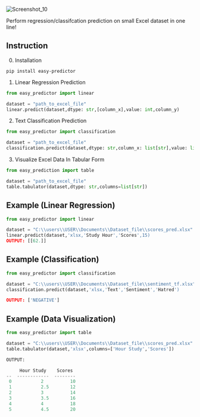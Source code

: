 ![Screenshot_10](https://user-images.githubusercontent.com/64541739/174754962-952e3e72-0b2c-4ae6-987d-9f46c965e5c4.png)


Perform regression/classifcation prediction on small Excel dataset in one line!

## Instruction

0. Installation

```
pip install easy-predictor
```

1. Linear Regression Prediction

```python
from easy_predictor import linear 

dataset = "path_to_excel_file"
linear.predict(dataset,dtype: str,[column_x],value: int,column_y)
```
2. Text Classification Prediction

```python
from easy_predictor import classification

dataset = "path_to_excel_file"
classification.predict(dataset,dtype: str,column_x: list[str],value: list[str],column_y)
```

3. Visualize Excel Data In Tabular Form

```python
from easy_prediction import table 

dataset = "path_to_excel_file"
table.tabulator(dataset,dtype: str,columns=list[str])
```

## Example (Linear Regression)
```python
from easy_predictor import linear

dataset = "C:\\users\\USER\\Documents\\Dataset_file\\scores_pred.xlsx"
linear.predict(dataset,'xlsx,'Study Hour','Scores',15)
OUTPUT: [[62.]]
```

## Example (Classification)
```python
from easy_predictor import classification

dataset = "C:\\users\\USER\\Documents\\Dataset_file\\sentiment_tf.xlsx"
classification.predict(dataset,'xlsx,'Text','Sentiment','Hatred')

OUTPUT: ['NEGATIVE']
```

## Example (Data Visualization)
```python
from easy_predictor import table 

dataset = "C:\\users\\USER\\Documents\\Dataset_file\\scores_pred.xlsx"
table.tabulator(dataset,'xlsx',columns=['Hour Study','Scores'])

OUTPUT:       

     Hour Study    Scores
--  ------------  --------
 0           2          10
 1           2.5        12
 2           3          14
 3           3.5        16
 4           4          18
 5           4.5        20

```
